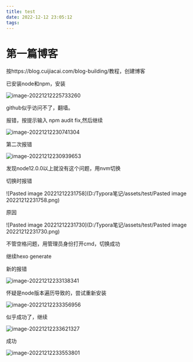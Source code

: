 ```yaml
---
title: test
date: 2022-12-12 23:05:12
tags:
---
```


# 第一篇博客

按https://blog.cuijiacai.com/blog-building/教程，创建博客

已安装node和npm，安装

![image-20221212225733260](D:/Typora笔记/assets/test/image-20221212225733260.png)

github似乎访问不了，翻墙。

报错，按提示输入 npm audit fix,然后继续

![image-20221212230741304](D:/Typora笔记/assets/test/image-20221212230741304.png)

第二次报错

![image-20221212230939653](D:/Typora笔记/assets/test/image-20221212230939653.png)

发现node12.0.0以上就没有这个问题，用nvm切换

切换时报错

![Pasted image 20221212231758](D:/Typora笔记/assets/test/Pasted image 20221212231758.png)

原因

![Pasted image 20221212231730](D:/Typora笔记/assets/test/Pasted image 20221212231730.png)

不管空格问题，用管理员身份打开cmd，切换成功

继续hexo generate

新的报错

![image-20221212233138341](D:/Typora笔记/assets/test/image-20221212233138341.png)

怀疑是node版本遍历导致的，尝试重新安装

![image-20221212233356956](D:/Typora笔记/assets/test/image-20221212233356956.png)

似乎成功了，继续

![image-20221212233621327](D:/Typora笔记/assets/test/image-20221212233621327.png)

成功

![image-20221212233553801](D:/Typora笔记/assets/test/image-20221212233553801.png)